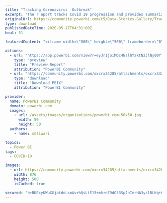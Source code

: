 ```yaml
---
title: "Tracking Coronavirus  Outbreak"
excerpt: "The r eport tracks Covid 19 progression and provides summarized view of Corona Outbreak across nations with an option to drill through specific"
originalUrl: https://community.powerbi.com/t5/Data-Stories-Gallery/Tracking-Coronavirus-Outbreak/m-p/1093073
type: download
publishedDateTime: 2020-05-17T04:31:00Z
heat: 51

featuredContent: "<iframe width=\"800\" height=\"500\" frameborder=\"0\" src=\"https://app.powerbi.com/view?r=eyJrIjoiMDc4NzlhYzktN2JlNy00YTljLWFjNjEtZDZlOTE2ZTUzY2E2IiwidCI6IjQ2ZTU2MmVlLWFiNGUtNGYxYi1iOWUyLWM4NDUzN2RkNTYwOCJ9\"></iframe>"

actions:
  - url: "https://app.powerbi.com/view?r=eyJrIjoiMDc4NzlhYzktN2JlNy00YTljLWFjNjEtZDZlOTE2ZTUzY2E2IiwidCI6IjQ2ZTU2MmVlLWFiNGUtNGYxYi1iOWUyLWM4NDUzN2RkNTYwOCJ9"
    type: "preview"
    title: "Preview Report"
    attribution: "PowerBI Community"
  - url: "https://community.powerbi.com/oxcrx34285/attachments/oxcrx34285/DataStoriesGallery/3958/2/TrackingCoronaOutbreak.pbix"
    type: "download"
    title: "Download PBIX"
    attribution: "PowerBI Community"

provider:
  name: PowerBI Community
  domain: powerbi.com
  images:
    - url: /assets/images/organizations/powerbi.com-50x50.jpg
      width: 50
      height: 50
  authors:
    - name: smtiwari

topics:
  - Power BI
tags:
  - COVID-19

images:
  - url: https://community.powerbi.com/oxcrx34285/attachments/oxcrx34285/DataStoriesGallery/3958/1/Thumbnail.PNG
    width: 876
    height: 500
    isCached: true

secured: "b+BKEcyKWuXGjatdoLsoAv+hQsLtE15+mk+nZ9dO33SpJnImrHA3yslBLKq+G9gN4g3RBt0Xx60maXVOrPx1/q6T/zgwK2IdDtZWNpv+i6PshtIUhuTHJ7ulEaUxwWa5L1b26B4a886Lr6jVIWoehj5GcP14q6uB/mj6dQW3vty/Een/ZZ3QJqlC82Oukw2SqjFxF4U0+ZzsGxSG9et46x1kzCXyscdDwpFocyQ3vzSrZKRKoyLLozT3K/0haH9xWzOOj9/OF6nw3dWjh2XgCmNd3zXepSJJK2+yuOaoJQmz3i7aBHz6QiK51+p45v6LxlQZbUKQkFu7wZt3PUOw4a2m6awRWTYvW1W31I5M59ZldNFlYL7sls2L3tseYU9U1PA+d84Kxx0QV3ueB49e5A==;hRRsg1mBR/xyrtBpCRAtjg=="
---
```



